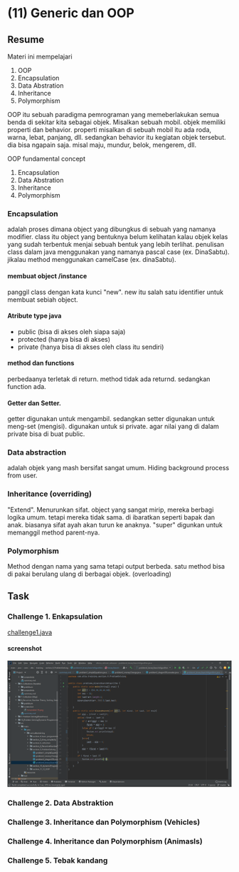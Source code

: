 # (11) Generic dan OOP
## Resume
Materi ini mempelajari
1. OOP
2. Encapsulation
3. Data Abstration
4. Inheritance
5. Polymorphism

OOP itu sebuah paradigma pemrograman yang memeberlakukan semua benda di sekitar kita sebagai objek. Misalkan sebuah mobil. objek memiliki properti dan behavior.
properti misalkan di sebuah mobil itu ada roda, warna, lebat, panjang, dll. sedangkan behavior itu kegiatan objek tersebut. dia bisa ngapain saja. misal maju, mundur, belok, mengerem, dll.

OOP fundamental concept
1. Encapsulation
2. Data Abstration
3. Inheritance
4. Polymorphism

### Encapsulation
adalah proses dimana object yang dibungkus di sebuah yang namanya modifier. class itu object yang bentuknya belum kelihatan kalau objek kelas yang sudah terbentuk menjai sebuah
bentuk yang lebih terlihat. penulisan class dalam java menggunakan yang namanya pascal case (ex. DinaSabtu). jikalau method menggunakan camelCase (ex. dinaSabtu).

#### membuat object /instance
panggil class dengan kata kunci "new". new itu salah satu identifier untuk membuat sebiah object. 

#### Atribute type java
- public (bisa di akses oleh siapa saja)
- protected (hanya bisa di akses)
- private (hanya bisa di akses oleh class itu sendiri)

#### method dan functions
perbedaanya terletak di return. method tidak ada returnd. sedangkan function ada.

#### Getter dan Setter.
getter digunakan untuk mengambil. sedangkan setter digunakan untuk meng-set (mengisi). digunakan untuk si private. agar nilai yang di dalam private bisa di buat public.

### Data abstraction
adalah objek yang mash bersifat sangat umum. Hiding background process from user. 

### Inheritance (overriding)
"Extend". Menurunkan sifat. object yang sangat mirip, mereka berbagi logika umum. tetapi mereka tidak sama. di ibaratkan seperti bapak dan anak. biasanya sifat ayah akan turun ke anaknya.
"super" digunkan untuk memanggil method parent-nya.

### Polymorphism
Method dengan nama yang sama tetapi output berbeda. satu method bisa di pakai berulang ulang di berbagai objek. (overloading)

## Task
### Challenge 1. Enkapsulation
[challenge1.java]()
#### screenshot
![This is an image](https://github.com/RahmatSetia/AMARTHA/blob/master/9_Problem%20Solving(BruteForce)/screenshot/Screenshot_96.png)
### Challenge 2. Data Abstraktion
### Challenge 3. Inheritance dan Polymorphism (Vehicles)
### Challenge 4. Inheritance dan Polymorphism (Animasls)
### Challenge 5. Tebak kandang
